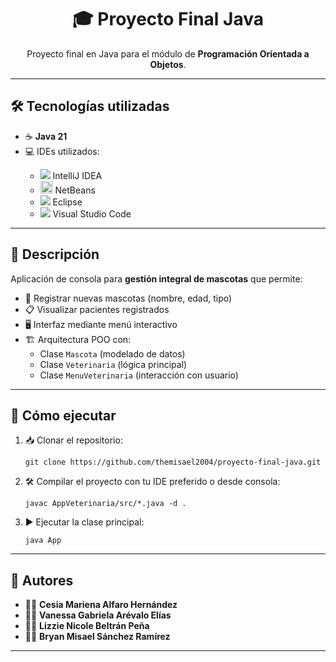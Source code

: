 <h1 align="center">🎓 Proyecto Final Java</h1>

<p align="center">
  Proyecto final en Java para el módulo de <strong>Programación Orientada a Objetos</strong>.
</p>

---

## 🛠️ Tecnologías utilizadas

<ul>
  <li>☕ <strong>Java 21</strong></li>
  <li>💻 IDEs utilizados:</li>
  <ul>
    <li><img src="https://img.icons8.com/color/20/intellij-idea.png"/> IntelliJ IDEA</li>
    <li><img src="https://upload.wikimedia.org/wikipedia/commons/9/98/Apache_NetBeans_Logo.svg" width="20"/> NetBeans</li>
    <li><img src="https://img.icons8.com/color/20/eclipse.png"/> Eclipse</li>
    <li><img src="https://img.icons8.com/color/20/visual-studio-code-2019.png"/> Visual Studio Code</li>
  </ul>
</ul>

---

## 📄 Descripción

Aplicación de consola para <strong>gestión integral de mascotas</strong> que permite:
- 🐶 Registrar nuevas mascotas (nombre, edad, tipo)
- 📋 Visualizar pacientes registrados
- 🖥️ Interfaz mediante menú interactivo
- 🏗️ Arquitectura POO con:
  - Clase `Mascota` (modelado de datos)
  - Clase `Veterinaria` (lógica principal)
  - Clase `MenuVeterinaria` (interacción con usuario)

---

## 🚀 Cómo ejecutar

<ol>
  <li>📥 Clonar el repositorio:
    <pre><code>git clone https://github.com/themisael2004/proyecto-final-java.git</code></pre>
  </li>
  <li>🛠️ Compilar el proyecto con tu IDE preferido o desde consola:
    <pre><code>javac AppVeterinaria/src/*.java -d .</code></pre>
  </li>
  <li>▶️ Ejecutar la clase principal:
    <pre><code>java App</code></pre>
  </li>
</ol>

---

## 👥 Autores

<ul>
  <li>👩‍💻 <strong>Cesia Mariena Alfaro Hernández</strong></li>
  <li>👩‍💻 <strong>Vanessa Gabriela Arévalo Elías</strong></li>
  <li>👩‍💻 <strong>Lizzie Nicole Beltrán Peña</strong></li>
  <li>👨‍💻 <strong>Bryan Misael Sánchez Ramírez</strong></li>
</ul>

---
